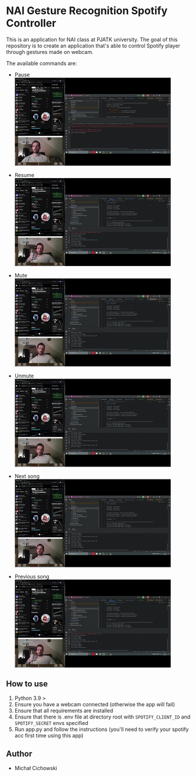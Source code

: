 # NAI Gesture Recognition Spotify Controller

This is an application for NAI class at PJATK university. 
The goal of this repository is to create an application that's able to control Spotify player through gestures made on webcam. 

The available commands are: 
- Pause<br/>![pause](gif/pause.gif)

- Resume<br/>![resume](gif/resume.gif)

- Mute <br/>![mute](gif/mute.gif)

- Unmute <br/>![unmute](gif/unmute.gif)

- Next song <br/>![next_song](gif/next.gif)

- Previous song <br/>![previous_song](gif/resume.gif)


## How to use

1. Python 3.9 > 
2. Ensure you have a webcam connected (otherwise the app will fail)
3. Ensure that all requirements are installed
4. Ensure that there is .env file at directory root with `SPOTIFY_CLIENT_ID` and `SPOTIFY_SECRET` envs specified
5. Run app.py and follow the instructions (you'll need to verify your spotify acc first time using this app) 

## Author

- Michał Cichowski